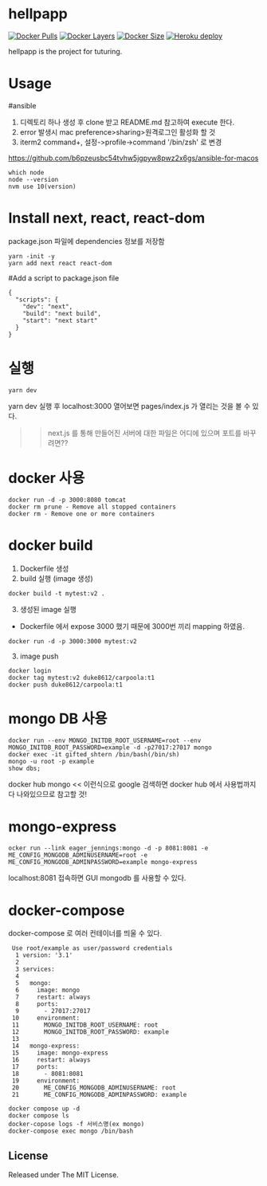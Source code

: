 # hellpapp

<!--
[![Docker Automated](https://img.shields.io/docker/automated/alucio/show-me-the-video-example.svg)][dockerurl]
[![Docker Build](https://img.shields.io/docker/build/alucio/show-me-the-video-example.svg)][dockerurl]
-->
[![Docker Pulls](https://img.shields.io/docker/pulls/alucio/show-me-the-video.svg)][dockerurl]
[![Docker Layers](https://img.shields.io/microbadger/layers/alucio/show-me-the-video.svg)][dockerurl]
[![Docker Size](https://img.shields.io/microbadger/image-size/alucio/show-me-the-video.svg)][dockerurl]
[![Heroku deploy](https://heroku-badge.herokuapp.com/?app=show-me-the-video&style=flat&svg=1)][heroku]

hellpapp is the project for tuturing.


# Usage

#ansible

1. 디렉토리 하나 생성 후 clone 받고 README.md 참고하여 execute 한다.
2. error 발생시 mac preference>sharing>원격로그인 활성화 할 것
3. iterm2  command+, 설정->profile->command '/bin/zsh' 로 변경

https://github.com/b6pzeusbc54tvhw5jgpyw8pwz2x6gs/ansible-for-macos  
```
which node
node --version
nvm use 10(version)
```

# Install next, react, react-dom

package.json 파일에 dependencies 정보를 저장함
```
yarn -init -y
yarn add next react react-dom
```


#Add a script to package.json file
```
{
  "scripts": {
    "dev": "next",
    "build": "next build",
    "start": "next start"
  }
}
```

# 실행
```
yarn dev
```
yarn dev 실행 후  localhost:3000 열어보면  pages/index.js  가 열리는 것을 볼 수 있다.
>> next.js 를 통해 만들어진 서버에 대한 파일은 어디에 있으며 포트를 바꾸려면??

# docker 사용
```
docker run -d -p 3000:8080 tomcat
docker rm prune - Remove all stopped containers
docker rm - Remove one or more containers
```

# docker build
1. Dockerfile 생성
2. build 실행 (image 생성)
```
docker build -t mytest:v2 .
```

3. 생성된 image 실행
- Dockerfile 에서 expose 3000 했기 때문에  3000번 끼리 mapping 하였음.
```
docker run -d -p 3000:3000 mytest:v2
```

3. image push
```
docker login
docker tag mytest:v2 duke8612/carpoola:t1
docker push duke8612/carpoola:t1
```

# mongo DB 사용
```
docker run --env MONGO_INITDB_ROOT_USERNAME=root --env MONGO_INITDB_ROOT_PASSWORD=example -d -p27017:27017 mongo
docker exec -it gifted_shtern /bin/bash(/bin/sh)
mongo -u root -p example
show dbs;
```
docker hub mongo <<  이런식으로 google 검색하면 docker hub 에서 사용법까지 다 나와있으므로 참고할 것!

# mongo-express
```
ocker run --link eager_jennings:mongo -d -p 8081:8081 -e ME_CONFIG_MONGODB_ADMINUSERNAME=root -e ME_CONFIG_MONGODB_ADMINPASSWORD=example mongo-express
```
localhost:8081 접속하면 GUI mongodb 를 사용할 수 있다.

# docker-compose
docker-compose 로 여러 컨테이너를 띄울 수 있다.

```
 Use root/example as user/password credentials
  1 version: '3.1'
  2
  3 services:
  4
  5   mongo:
  6     image: mongo
  7     restart: always
  8     ports:
  9       - 27017:27017
 10     environment:
 11       MONGO_INITDB_ROOT_USERNAME: root
 12       MONGO_INITDB_ROOT_PASSWORD: example
 13
 14   mongo-express:
 15     image: mongo-express
 16     restart: always
 17     ports:
 18       - 8081:8081
 19     environment:
 20       ME_CONFIG_MONGODB_ADMINUSERNAME: root
 21       ME_CONFIG_MONGODB_ADMINPASSWORD: example
 ```
```
docker compose up -d
docker compose ls
docker-copose logs -f 서비스명(ex mongo)
docker-compose exec mongo /bin/bash
```


## License
Released under The MIT License.

[smtv_example]: https://github.com/aluc-io/show-me-the-video-example
[nextjs_ts]: https://github.com/zeit/next.js/tree/master/examples/custom-server-typescript
[dockerurl]: https://hub.docker.com/r/alucio/show-me-the-video
[heroku]: https://show-me-the-video.herokuapp.com/
